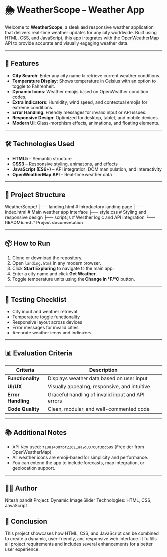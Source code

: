 # 🌦 WeatherScope – Weather App

Welcome to **WeatherScope**, a sleek and responsive weather application that delivers real-time weather updates for any city worldwide. Built using HTML, CSS, and JavaScript, this app integrates with the OpenWeatherMap API to provide accurate and visually engaging weather data.

---

## 🚀 Features

-  **City Search**: Enter any city name to retrieve current weather conditions.
-  **Temperature Display**: Shows temperature in Celsius with an option to toggle to Fahrenheit.
-  **Dynamic Icons**: Weather emojis based on OpenWeather condition codes.
-  **Extra Indicators**: Humidity, wind speed, and contextual emojis for extreme conditions.
-  **Error Handling**: Friendly messages for invalid input or API issues.
-  **Responsive Design**: Optimized for desktop, tablet, and mobile devices.
-  **Modern UI**: Glass-morphism effects, animations, and floating elements.

---

## 🛠️ Technologies Used

- **HTML5** – Semantic structure
- **CSS3** – Responsive styling, animations, and effects
- **JavaScript (ES6+)** – API integration, DOM manipulation, and interactivity
- **OpenWeatherMap API** – Real-time weather data

---

## 📂 Project Structure
WeatherScope/ ├── landing.html       # Introductory landing page ├── index.html         # Main weather app interface ├── style.css          # Styling and responsive design ├── script.js          # Weather logic and API integration └── README.md          # Project documentation

---

## 📦 How to Run

1. Clone or download the repository.
2. Open `landing.html` in any modern browser.
3. Click **Start Exploring** to navigate to the main app.
4. Enter a city name and click **Get Weather**.
5. Toggle temperature units using the **Change in °F/°C** button.

---

## 🧪 Testing Checklist

-  City input and weather retrieval
-  Temperature toggle functionality
-  Responsive layout across devices
-  Error messages for invalid cities
-  Accurate weather icons and indicators

---

## 📊 Evaluation Criteria

| Criteria         | Description |
|------------------|-------------|
| **Functionality** | Displays weather data based on user input |
| **UI/UX**         | Visually appealing, responsive, and intuitive |
| **Error Handling**| Graceful handling of invalid input and API errors |
| **Code Quality**  | Clean, modular, and well-commented code |

---

## 📚 Additional Notes

- API Key used: `f188143dfbf22611aa2d03760f3bc699` (Free tier from OpenWeatherMap)
- All weather icons are emoji-based for simplicity and performance.
- You can extend the app to include forecasts, map integration, or geolocation support.

---

## 🧑‍💻 Author

 Nitesh pandit
 Project: Dynamic Image Slider
 Technologies: HTML, CSS, JavaScript

## 🏁 Conclusion

This project showcases how HTML, CSS, and JavaScript can be combined to create a dynamic, user-friendly, and responsive web interface.
It fulfills all project requirements and includes several enhancements for a better user experience.